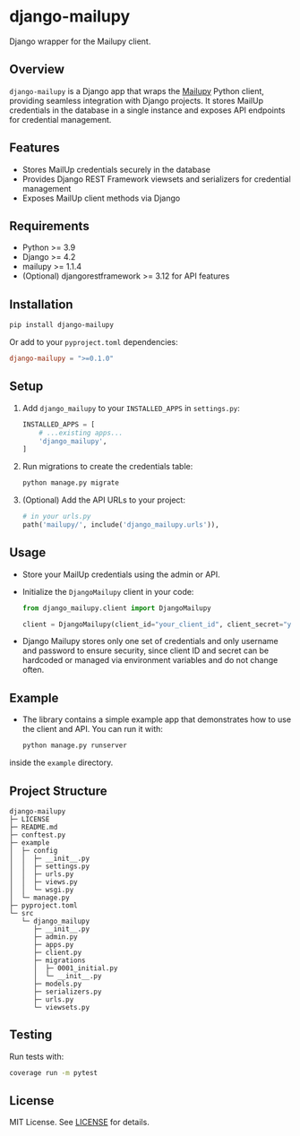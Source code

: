 # django-mailupy

Django wrapper for the Mailupy client.

## Overview

`django-mailupy` is a Django app that wraps the [Mailupy](https://pypi.org/project/mailupy/) Python client, providing seamless integration with Django projects. It stores MailUp credentials in the database in a single instance and exposes API endpoints for credential management.

## Features

- Stores MailUp credentials securely in the database
- Provides Django REST Framework viewsets and serializers for credential management
- Exposes MailUp client methods via Django

## Requirements

- Python >= 3.9
- Django >= 4.2
- mailupy >= 1.1.4
- (Optional) djangorestframework >= 3.12 for API features

## Installation

```bash
pip install django-mailupy
```

Or add to your `pyproject.toml` dependencies:

```toml
django-mailupy = ">=0.1.0"
```

## Setup

1. Add `django_mailupy` to your `INSTALLED_APPS` in `settings.py`:

    ```python
    INSTALLED_APPS = [
        # ...existing apps...
        'django_mailupy',
    ]
    ```

2. Run migrations to create the credentials table:

    ```bash
    python manage.py migrate
    ```

3. (Optional) Add the API URLs to your project:

    ```python
    # in your urls.py
    path('mailupy/', include('django_mailupy.urls')),
    ```

## Usage

- Store your MailUp credentials using the admin or API.
- Initialize the `DjangoMailupy` client in your code:

    ```python
    from django_mailupy.client import DjangoMailupy

    client = DjangoMailupy(client_id="your_client_id", client_secret="your_client_secret")
    ```

- Django Mailupy stores only one set of credentials and only username and password to ensure security, since client ID and secret can be hardcoded or managed via environment variables and do not change often.

## Example

- The library contains a simple example app that demonstrates how to use the client and API. You can run it with:

    ```bash
    python manage.py runserver
    ```

inside the `example` directory.

## Project Structure

```
django-mailupy
├─ LICENSE
├─ README.md
├─ conftest.py
├─ example
│  ├─ config
│  │  ├─ __init__.py
│  │  ├─ settings.py
│  │  ├─ urls.py
│  │  ├─ views.py
│  │  └─ wsgi.py
│  └─ manage.py
├─ pyproject.toml
└─ src
   └─ django_mailupy
      ├─ __init__.py
      ├─ admin.py
      ├─ apps.py
      ├─ client.py
      ├─ migrations
      │  ├─ 0001_initial.py
      │  └─ __init__.py
      ├─ models.py
      ├─ serializers.py
      ├─ urls.py
      └─ viewsets.py

```

## Testing
Run tests with:

```bash
coverage run -m pytest
```

## License

MIT License. See [LICENSE](LICENSE) for details.